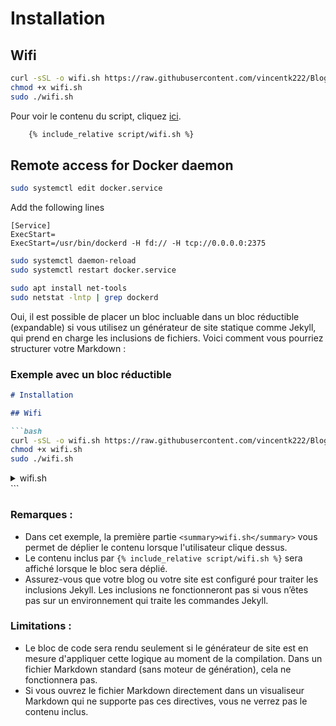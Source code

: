 # Installation
## Wifi

```sh
curl -sSL -o wifi.sh https://raw.githubusercontent.com/vincentk222/Blog/main/script/wifi.sh
chmod +x wifi.sh
sudo ./wifi.sh
```
Pour voir le contenu du script, cliquez [ici](https://raw.githubusercontent.com/vincentk222/Blog/main/script/wifi.sh).

```bash
    {% include_relative script/wifi.sh %}
```

## Remote access for Docker daemon

 
```sh
sudo systemctl edit docker.service
```

Add  the following lines

    [Service]
    ExecStart=
    ExecStart=/usr/bin/dockerd -H fd:// -H tcp://0.0.0.0:2375

```sh
sudo systemctl daemon-reload
sudo systemctl restart docker.service
```

```sh
sudo apt install net-tools
sudo netstat -lntp | grep dockerd
```






Oui, il est possible de placer un bloc incluable dans un bloc réductible (expandable) si vous utilisez un générateur de site statique comme Jekyll, qui prend en charge les inclusions de fichiers. Voici comment vous pourriez structurer votre Markdown :

### Exemple avec un bloc réductible

```markdown
# Installation

## Wifi

```bash
curl -sSL -o wifi.sh https://raw.githubusercontent.com/vincentk222/Blog/main/script/wifi.sh
chmod +x wifi.sh
sudo ./wifi.sh
```

<details>
<summary>wifi.sh</summary>

Pour voir le contenu du script, cliquez [ici](https://raw.githubusercontent.com/vincentk222/Blog/main/script/wifi.sh).


{% include_relative script/wifi.sh %}


</details>
```

### Remarques :
- Dans cet exemple, la première partie `<summary>wifi.sh</summary>` vous permet de déplier le contenu lorsque l'utilisateur clique dessus.
- Le contenu inclus par `{% include_relative script/wifi.sh %}` sera affiché lorsque le bloc sera déplié.
- Assurez-vous que votre blog ou votre site est configuré pour traiter les inclusions Jekyll. Les inclusions ne fonctionneront pas si vous n’êtes pas sur un environnement qui traite les commandes Jekyll.

### Limitations :
- Le bloc de code sera rendu seulement si le générateur de site est en mesure d'appliquer cette logique au moment de la compilation. Dans un fichier Markdown standard (sans moteur de génération), cela ne fonctionnera pas.
- Si vous ouvrez le fichier Markdown directement dans un visualiseur Markdown qui ne supporte pas ces directives, vous ne verrez pas le contenu inclus.






